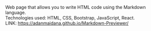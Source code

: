 Web page that allows you to write HTML code using the Markdown language.
<br/>
Technologies used: HTML, CSS, Bootstrap, JavaScript, React.
<br/>
LINK: https://adanmaidana.github.io/Markdown-Previewer/
